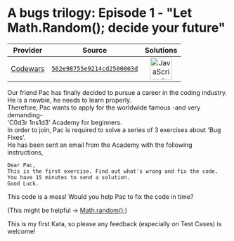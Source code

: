 [_metadata_:generated]: - "true"

# A bugs trilogy: Episode 1 - "Let Math.Random(); decide your future"

<!-- INFO TABLE BEGIN -->

| Provider                                        | Source                                                                               | Solutions                                                                                                                                                    |
| :---------------------------------------------: | :----------------------------------------------------------------------------------: | :----------------------------------------------------------------------------------------------------------------------------------------------------------: |
| [Codewars](../../../docs/providers/Codewars.md) | [`562e98755e9214cd2500003d`](https://www.codewars.com/kata/562e98755e9214cd2500003d) | [<img src="https://res.cloudinary.com/rascaltwo/image/upload/v1631924076/javascript_ehszr7.svg" alt="JavaScript" title="JavaScript" width="50" />](solve.js) |

<!-- INFO TABLE END -->

Our friend Pac has finally decided to pursue a career in the coding industry.  
He is a newbie, he needs to learn properly.  
Therefore, Pac wants to apply for the worldwide famous -and very demanding-  
 'C0d3r 1ns1d3' Academy for beginners.  
In order to join, Pac is required to solve a series of 3 exercises about 'Bug Fixes'.  
He has been sent an email from the Academy with the following instructions,

<pre><code>Dear Pac,  
This is the first exercise. Find out what's wrong and fix the code.  
You have 15 minutes to send a solution.  
Good Luck.</pre></code>

This code is a mess! Would you help Pac to fix the code in time?

(This might be helpful -> [Math.random();](https://developer.mozilla.org/en-US/docs/Web/JavaScript/Reference/Global_Objects/Math/random))

This is my first Kata, so please any feedback (especially on Test Cases) is welcome!
